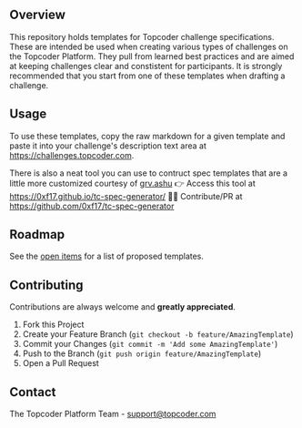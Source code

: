 ## Overview

This repository holds templates for Topcoder challenge specifications. These are intended be used when creating various types of challenges on the Topcoder Platform.  They pull from learned best practices and are aimed at keeping challenges clear and constistent for participants. It is strongly recommended that you start from one of these templates when drafting a challenge.


## Usage

To use these templates, copy the raw markdown for a given template and paste it into your challenge's description text area at https://challenges.topcoder.com.

There is also a neat tool you can use to contruct spec templates that are a little more customized courtesy of [grv.ashu](https://www.topcoder.com/members/grv.ashu)
:point_right: Access this tool at https://0xf17.github.io/tc-spec-generator/
:technologist: Contribute/PR at https://github.com/0xf17/tc-spec-generator

## Roadmap

See the [open items](https://github.com/topcoder-platform-templates/specification-templates/issues) for a list of proposed templates.

## Contributing

Contributions are always welcome and **greatly appreciated**.

1. Fork this Project
2. Create your Feature Branch (`git checkout -b feature/AmazingTemplate`)
3. Commit your Changes (`git commit -m 'Add some AmazingTemplate'`)
4. Push to the Branch (`git push origin feature/AmazingTemplate`)
5. Open a Pull Request


## Contact

The Topcoder Platform Team - support@topcoder.com

